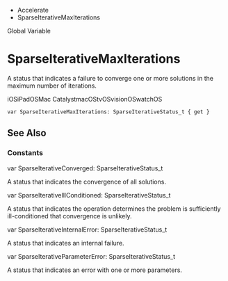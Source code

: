 

- Accelerate
-  SparseIterativeMaxIterations 

Global Variable

# SparseIterativeMaxIterations

A status that indicates a failure to converge one or more solutions in the maximum number of iterations.

iOSiPadOSMac CatalystmacOStvOSvisionOSwatchOS

``` source
var SparseIterativeMaxIterations: SparseIterativeStatus_t { get }
```

## See Also

### Constants

var SparseIterativeConverged: SparseIterativeStatus_t

A status that indicates the convergence of all solutions.

var SparseIterativeIllConditioned: SparseIterativeStatus_t

A status that indicates the operation determines the problem is sufficiently ill-conditioned that convergence is unlikely.

var SparseIterativeInternalError: SparseIterativeStatus_t

A status that indicates an internal failure.

var SparseIterativeParameterError: SparseIterativeStatus_t

A status that indicates an error with one or more parameters.

